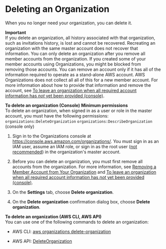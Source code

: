 # Deleting an Organization<a name="orgs_manage_org_delete"></a>

When you no longer need your organization, you can delete it\. 

**Important**  
If you delete an organization, all history associated with that organization, such as invitations history, is lost and cannot be recovered\. Recreating an organization with the same master account does not recover that information\.
You can only delete an organization after you remove all member accounts from the organization\. If you created some of your member accounts using Organizations, you might be blocked from removing those accounts\. You can remove an account only if it has all of the information required to operate as a stand\-alone AWS account\. AWS Organizations does not collect all all of this for a new member account\. For more information about how to provide that information and remove the account, see [To leave an organization when all required account information has *not* yet been provided \(console\)](orgs_manage_accounts_remove.md#leave-without-all-info)\.

**To delete an organization \(Console\)**
**Minimum permissions**  
To delete an organization, when signed in as a user or role in the master account, you must have the following permissions:  
`organizations:DeleteOrganization`
`organizations:DescribeOrganization` \(console only\)

1. Sign in to the Organizations console at [https://console\.aws\.amazon\.com/organizations/](https://console.aws.amazon.com/organizations/)\. You must sign in as an IAM user, assume an IAM role, or sign in as the root user \([not recommended](http://alpha-docs-aws.amazon.com/IAM/latest/UserGuide/best-practices.html#lock-away-credentials)\) in the organization's master account\.

1. Before you can delete an organization, you must first remove all accounts from the organization\. For more information, see [Removing a Member Account from Your Organization](orgs_manage_accounts_remove.md) and [To leave an organization when all required account information has *not* yet been provided \(console\)](orgs_manage_accounts_remove.md#leave-without-all-info)\.

1. On the **Settings** tab, choose **Delete organization**\.

1. On the **Delete organization** confirmation dialog box, choose **Delete organization**\.

**To delete an organization \(AWS CLI, AWS API\)**  
You can use one of the following commands to delete an organization: 

+ AWS CLI: [aws organizations delete\-organization](http://alpha-docs-aws.amazon.com/cli/latest/reference/organizations/delete-organization.html)

+ AWS API: [DeleteOrganization](http://alpha-docs-aws.amazon.com/organizations/latest/APIReference/API_DeleteOrganization.html)